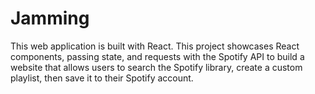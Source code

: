 # Jamming
This web application is built with React. This project showcases React components, passing state, and requests with the Spotify API to build a website that allows users to search the Spotify library, create a custom playlist, then save it to their Spotify account.
